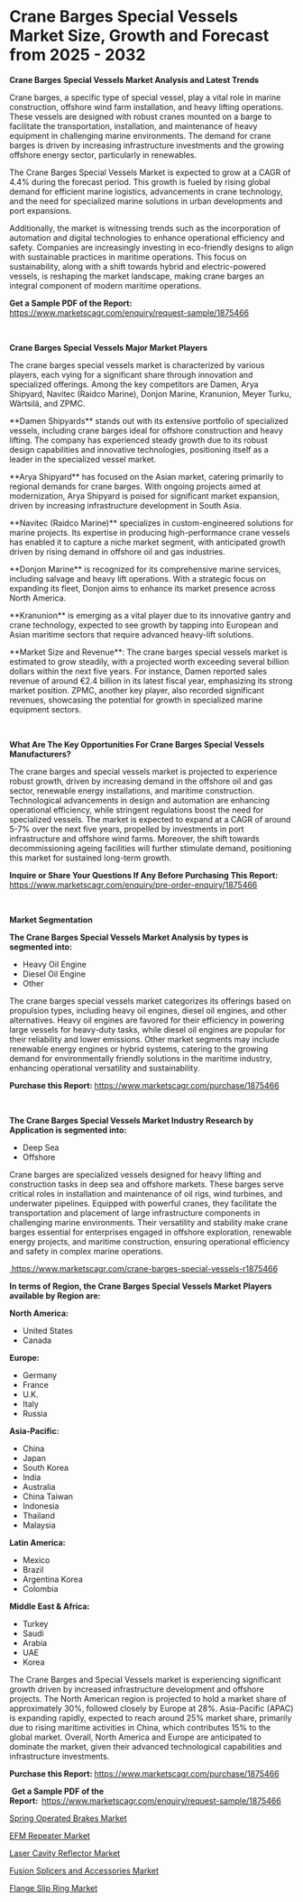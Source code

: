 <p><h1>Crane Barges Special Vessels Market Size, Growth and Forecast from 2025 - 2032</h1></p><p><strong>Crane Barges Special Vessels Market Analysis and Latest Trends</strong></p>
<p><p>Crane barges, a specific type of special vessel, play a vital role in marine construction, offshore wind farm installation, and heavy lifting operations. These vessels are designed with robust cranes mounted on a barge to facilitate the transportation, installation, and maintenance of heavy equipment in challenging marine environments. The demand for crane barges is driven by increasing infrastructure investments and the growing offshore energy sector, particularly in renewables.</p><p>The Crane Barges Special Vessels Market is expected to grow at a CAGR of 4.4% during the forecast period. This growth is fueled by rising global demand for efficient marine logistics, advancements in crane technology, and the need for specialized marine solutions in urban developments and port expansions. </p><p>Additionally, the market is witnessing trends such as the incorporation of automation and digital technologies to enhance operational efficiency and safety. Companies are increasingly investing in eco-friendly designs to align with sustainable practices in maritime operations. This focus on sustainability, along with a shift towards hybrid and electric-powered vessels, is reshaping the market landscape, making crane barges an integral component of modern maritime operations.</p></p>
<p><strong>Get a Sample PDF of the Report:&nbsp;</strong> <a href="https://www.marketscagr.com/enquiry/request-sample/1875466?utm_campaign=1836&utm_medium=2&utm_source=Github&utm_content=ia&utm_term=28022025&utm_id=crane-barges-special-vessels">https://www.marketscagr.com/enquiry/request-sample/1875466</a></p>
<p>&nbsp;</p>
<p><strong>Crane Barges Special Vessels Major Market Players</strong></p>
<p><p>The crane barges special vessels market is characterized by various players, each vying for a significant share through innovation and specialized offerings. Among the key competitors are Damen, Arya Shipyard, Navitec (Raidco Marine), Donjon Marine, Kranunion, Meyer Turku, Wärtsilä, and ZPMC.</p><p>**Damen Shipyards** stands out with its extensive portfolio of specialized vessels, including crane barges ideal for offshore construction and heavy lifting. The company has experienced steady growth due to its robust design capabilities and innovative technologies, positioning itself as a leader in the specialized vessel market.</p><p>**Arya Shipyard** has focused on the Asian market, catering primarily to regional demands for crane barges. With ongoing projects aimed at modernization, Arya Shipyard is poised for significant market expansion, driven by increasing infrastructure development in South Asia.</p><p>**Navitec (Raidco Marine)** specializes in custom-engineered solutions for marine projects. Its expertise in producing high-performance crane vessels has enabled it to capture a niche market segment, with anticipated growth driven by rising demand in offshore oil and gas industries.</p><p>**Donjon Marine** is recognized for its comprehensive marine services, including salvage and heavy lift operations. With a strategic focus on expanding its fleet, Donjon aims to enhance its market presence across North America.</p><p>**Kranunion** is emerging as a vital player due to its innovative gantry and crane technology, expected to see growth by tapping into European and Asian maritime sectors that require advanced heavy-lift solutions.</p><p>**Market Size and Revenue**: The crane barges special vessels market is estimated to grow steadily, with a projected worth exceeding several billion dollars within the next five years. For instance, Damen reported sales revenue of around €2.4 billion in its latest fiscal year, emphasizing its strong market position. ZPMC, another key player, also recorded significant revenues, showcasing the potential for growth in specialized marine equipment sectors.</p></p>
<p>&nbsp;</p>
<p><strong>What Are The Key Opportunities For Crane Barges Special Vessels Manufacturers?</strong></p>
<p><p>The crane barges and special vessels market is projected to experience robust growth, driven by increasing demand in the offshore oil and gas sector, renewable energy installations, and maritime construction. Technological advancements in design and automation are enhancing operational efficiency, while stringent regulations boost the need for specialized vessels. The market is expected to expand at a CAGR of around 5-7% over the next five years, propelled by investments in port infrastructure and offshore wind farms. Moreover, the shift towards decommissioning ageing facilities will further stimulate demand, positioning this market for sustained long-term growth.</p></p>
<p><strong>Inquire or Share Your Questions If Any Before Purchasing This Report:</strong> <a href="https://www.marketscagr.com/enquiry/pre-order-enquiry/1875466?utm_campaign=1836&utm_medium=2&utm_source=Github&utm_content=ia&utm_term=28022025&utm_id=crane-barges-special-vessels">https://www.marketscagr.com/enquiry/pre-order-enquiry/1875466</a></p>
<p>&nbsp;</p>
<p><strong>Market Segmentation</strong></p>
<p><strong>The Crane Barges Special Vessels Market Analysis by types is segmented into:</strong></p>
<p><ul><li>Heavy Oil Engine</li><li>Diesel Oil Engine</li><li>Other</li></ul></p>
<p><p>The crane barges special vessels market categorizes its offerings based on propulsion types, including heavy oil engines, diesel oil engines, and other alternatives. Heavy oil engines are favored for their efficiency in powering large vessels for heavy-duty tasks, while diesel oil engines are popular for their reliability and lower emissions. Other market segments may include renewable energy engines or hybrid systems, catering to the growing demand for environmentally friendly solutions in the maritime industry, enhancing operational versatility and sustainability.</p></p>
<p><strong>Purchase this Report:&nbsp;</strong><a href="https://www.marketscagr.com/purchase/1875466?utm_campaign=1836&utm_medium=2&utm_source=Github&utm_content=ia&utm_term=28022025&utm_id=crane-barges-special-vessels">https://www.marketscagr.com/purchase/1875466</a></p>
<p>&nbsp;</p>
<p><strong>The Crane Barges Special Vessels Market Industry Research by Application is segmented into:</strong></p>
<p><ul><li>Deep Sea</li><li>Offshore</li></ul></p>
<p><p>Crane barges are specialized vessels designed for heavy lifting and construction tasks in deep sea and offshore markets. These barges serve critical roles in installation and maintenance of oil rigs, wind turbines, and underwater pipelines. Equipped with powerful cranes, they facilitate the transportation and placement of large infrastructure components in challenging marine environments. Their versatility and stability make crane barges essential for enterprises engaged in offshore exploration, renewable energy projects, and maritime construction, ensuring operational efficiency and safety in complex marine operations.</p></p>
<p><a href="https://www.marketscagr.com/crane-barges-special-vessels-r1875466?utm_campaign=1836&utm_medium=2&utm_source=Github&utm_content=ia&utm_term=28022025&utm_id=crane-barges-special-vessels">&nbsp;https://www.marketscagr.com/crane-barges-special-vessels-r1875466</a></p>
<p><strong>In terms of Region, the Crane Barges Special Vessels Market Players available by Region are:</strong></p>
<p>
    <p> <strong> North America: </strong>
        <ul>
            <li>United States</li>
            <li>Canada</li>
        </ul>
        </p> 
    <p> <strong> Europe: </strong>
        <ul>
            <li>Germany</li>
            <li>France</li>
            <li>U.K.</li>
            <li>Italy</li>
            <li>Russia</li>
        </ul>
        </p> 
    <p> <strong> Asia-Pacific: </strong>
        <ul>
            <li>China</li>
            <li>Japan</li>
            <li>South Korea</li>
            <li>India</li>
            <li>Australia</li>
            <li>China Taiwan</li>
            <li>Indonesia</li>
            <li>Thailand</li>
            <li>Malaysia</li>
        </ul>
        </p> 
    <p> <strong> Latin America: </strong>
        <ul>
            <li>Mexico</li>
            <li>Brazil</li>
            <li>Argentina Korea</li>
            <li>Colombia</li>
        </ul>
        </p> 
    <p> <strong> Middle East & Africa: </strong>
        <ul>
            <li>Turkey</li>
            <li>Saudi</li>
            <li>Arabia</li>
            <li>UAE</li>
            <li>Korea</li>
        </ul>
    </p>
    </p>
<p><p>The Crane Barges and Special Vessels market is experiencing significant growth driven by increased infrastructure development and offshore projects. The North American region is projected to hold a market share of approximately 30%, followed closely by Europe at 28%. Asia-Pacific (APAC) is expanding rapidly, expected to reach around 25% market share, primarily due to rising maritime activities in China, which contributes 15% to the global market. Overall, North America and Europe are anticipated to dominate the market, given their advanced technological capabilities and infrastructure investments.</p></p>
<p><strong>Purchase this Report: </strong><a href="https://www.marketscagr.com/purchase/1875466?utm_campaign=1836&utm_medium=2&utm_source=Github&utm_content=ia&utm_term=28022025&utm_id=crane-barges-special-vessels">https://www.marketscagr.com/purchase/1875466</a></p>
<p>&nbsp;<strong>Get a Sample PDF of the Report:&nbsp;&nbsp;</strong><a href="https://www.marketscagr.com/enquiry/request-sample/1875466?utm_campaign=1836&utm_medium=2&utm_source=Github&utm_content=ia&utm_term=28022025&utm_id=crane-barges-special-vessels">https://www.marketscagr.com/enquiry/request-sample/1875466</a></p>
<p><strong></strong></p>
<p><p><a href="https://github.com/boitafbg/Market-Research-Report-List-1/blob/main/spring-operated-brakes-market.md?utm_campaign=1836&utm_medium=2&utm_source=Github&utm_content=ia&utm_term=28022025&utm_id=crane-barges-special-vessels">Spring Operated Brakes Market</a></p><p><a href="https://github.com/delindacallegari68/Market-Research-Report-List-1/blob/main/efm-repeater-market.md?utm_campaign=1836&utm_medium=2&utm_source=Github&utm_content=ia&utm_term=28022025&utm_id=crane-barges-special-vessels">EFM Repeater Market</a></p><p><a href="https://github.com/klindsey95/Market-Research-Report-List-1/blob/main/laser-cavity-reflector-market.md?utm_campaign=1836&utm_medium=2&utm_source=Github&utm_content=ia&utm_term=28022025&utm_id=crane-barges-special-vessels">Laser Cavity Reflector Market</a></p><p><a href="https://github.com/yazminwollma30/Market-Research-Report-List-1/blob/main/fusion-splicers-and-accessories-market.md?utm_campaign=1836&utm_medium=2&utm_source=Github&utm_content=ia&utm_term=28022025&utm_id=crane-barges-special-vessels">Fusion Splicers and Accessories Market</a></p><p><a href="https://github.com/curinbucan9/Market-Research-Report-List-1/blob/main/flange-slip-ring-market.md?utm_campaign=1836&utm_medium=2&utm_source=Github&utm_content=ia&utm_term=28022025&utm_id=crane-barges-special-vessels">Flange Slip Ring Market</a></p></p>
